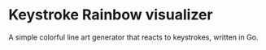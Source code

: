 # Keystroke Rainbow visualizer

A simple colorful line art generator that reacts to keystrokes, written in Go.
